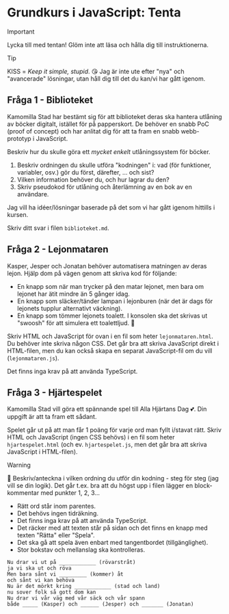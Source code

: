 # Grundkurs i JavaScript: Tenta

> [!IMPORTANT]  
> Lycka till med tentan! Glöm inte att läsa och hålla dig till instruktionerna.

> [!TIP]  
> KISS = _Keep it simple, stupid_. 😘 Jag är inte ute efter "nya" och "avancerade" lösningar, utan håll dig till det du kan/vi har gått igenom.

## Fråga 1 - Biblioteket
Kamomilla Stad har bestämt sig för att biblioteket deras ska hantera utlåning av böcker digitalt, istället för på papperskort. De behöver en snabb PoC (proof of concept) och har anlitat dig för att ta fram en snabb webb-prototyp i JavaScript.

Beskriv hur du skulle göra ett _mycket enkelt_ utlåningssystem för böcker.

1. Beskriv ordningen du skulle utföra "kodningen" i: vad (för funktioner, variabler, osv.) gör du först, därefter, … och sist?
2. Vilken information behöver du, och hur lagrar du den?
3. Skriv pseudokod för utlåning och återlämning av en bok av en användare.

Jag vill ha idéer/lösningar baserade på det som vi har gått igenom hittills i kursen.

Skriv ditt svar i filen `biblioteket.md`.

## Fråga 2 - Lejonmataren
Kasper, Jesper och Jonatan behöver automatisera matningen av deras lejon. Hjälp dom på vägen genom att skriva kod för följande:

- En knapp som när man trycker på den matar lejonet, men bara om lejonet har ätit mindre än 5 gånger idag.
- En knapp som släcker/tänder lampan i lejonburen (när det är dags för lejonets tupplur alternativt väckning).
- En knapp som tömmer lejonets toalett. I konsolen ska det skrivas ut "swoosh" för att simulera ett toalettljud. 💩

Skriv HTML och JavaScript för ovan i en fil som heter `lejonmataren.html`. Du behöver inte skriva någon CSS. Det går bra att skriva JavaScript direkt i HTML-filen, men du kan också skapa en separat JavaScript-fil om du vill (`lejonmataren.js`).

Det finns inga krav på att använda TypeScript.

## Fråga 3 - Hjärtespelet
Kamomilla Stad vill göra ett spännande spel till Alla Hjärtans Dag 💕. Din uppgift är att ta fram ett sådant.

Spelet går ut på att man får 1 poäng för varje ord man fyllt i/stavat rätt. Skriv HTML och JavaScript (ingen CSS behövs) i en fil som heter `hjartespelet.html` (och ev. `hjartespelet.js`, men det går bra att skriva JavaScript i HTML-filen).

> [!WARNING]
> 🚨 Beskriv/anteckna i vilken ordning du utför din kodning - steg för steg (jag vill se din logik). Det går t.ex. bra att du högst upp i filen lägger en block-kommentar med punkter 1, 2, 3…

- Rätt ord står inom parentes. 
- Det behövs ingen tidräkning.
- Det finns inga krav på att använda TypeScript. 
- Det räcker med att texten står på sidan och det finns en knapp med texten "Rätta" eller "Spela". 
- Det ska gå att spela även enbart med tangentbordet (tillgänglighet). 
- Stor bokstav och mellanslag ska kontrolleras.

```
Nu drar vi ut på ____________ (rövarstråt)
ja vi ska ut och röva
Men bara sånt vi _________ (kommer) åt
och sånt vi kan behöva
Nu är det mörkt kring ____________ (stad och land)
nu sover folk så gott dom kan
Nu drar vi vår väg med vår säck och vår spann
både _____ (Kasper) och ______ (Jesper) och _______ (Jonatan)
```
